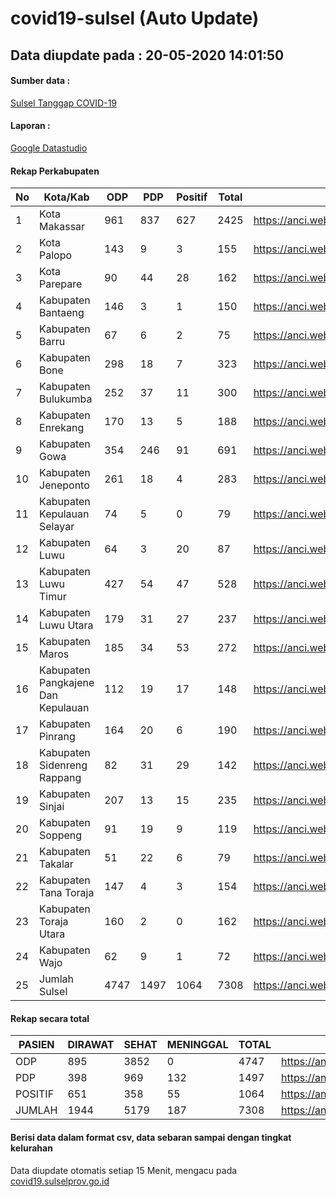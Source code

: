 
# covid19-sulsel (Auto Update)

## Data diupdate pada : 20-05-2020 14:01:50

#### Sumber data :
[Sulsel Tanggap COVID-19](https://covid19.sulselprov.go.id)

#### Laporan :
[Google Datastudio](https://datastudio.google.com/s/jythWGc1j4w)

#### Rekap Perkabupaten 
|No|Kota/Kab|ODP|PDP|Positif|Total|Link|
| --- | --- | --- | --- | --- | --- | --- |
|1|Kota Makassar|961|837|627|2425|https://anci.web.id/cor/kota_makassar|
|2|Kota Palopo|143|9|3|155|https://anci.web.id/cor/kota_palopo|
|3|Kota Parepare|90|44|28|162|https://anci.web.id/cor/kota_parepare|
|4|Kabupaten Bantaeng|146|3|1|150|https://anci.web.id/cor/kabupaten_bantaeng|
|5|Kabupaten Barru|67|6|2|75|https://anci.web.id/cor/kabupaten_barru|
|6|Kabupaten Bone|298|18|7|323|https://anci.web.id/cor/kabupaten_bone|
|7|Kabupaten Bulukumba|252|37|11|300|https://anci.web.id/cor/kabupaten_bulukumba|
|8|Kabupaten Enrekang|170|13|5|188|https://anci.web.id/cor/kabupaten_enrekang|
|9|Kabupaten Gowa|354|246|91|691|https://anci.web.id/cor/kabupaten_gowa|
|10|Kabupaten Jeneponto|261|18|4|283|https://anci.web.id/cor/kabupaten_jeneponto|
|11|Kabupaten Kepulauan Selayar|74|5|0|79|https://anci.web.id/cor/kabupaten_kepulauan_selayar|
|12|Kabupaten Luwu|64|3|20|87|https://anci.web.id/cor/kabupaten_luwu|
|13|Kabupaten Luwu Timur|427|54|47|528|https://anci.web.id/cor/kabupaten_luwu_timur|
|14|Kabupaten Luwu Utara|179|31|27|237|https://anci.web.id/cor/kabupaten_luwu_utara|
|15|Kabupaten Maros|185|34|53|272|https://anci.web.id/cor/kabupaten_maros|
|16|Kabupaten Pangkajene Dan Kepulauan|112|19|17|148|https://anci.web.id/cor/kabupaten_pangkajene_dan_kepulauan|
|17|Kabupaten Pinrang|164|20|6|190|https://anci.web.id/cor/kabupaten_pinrang|
|18|Kabupaten Sidenreng Rappang|82|31|29|142|https://anci.web.id/cor/kabupaten_sidenreng_rappang|
|19|Kabupaten Sinjai|207|13|15|235|https://anci.web.id/cor/kabupaten_sinjai|
|20|Kabupaten Soppeng|91|19|9|119|https://anci.web.id/cor/kabupaten_soppeng|
|21|Kabupaten Takalar|51|22|6|79|https://anci.web.id/cor/kabupaten_takalar|
|22|Kabupaten Tana Toraja|147|4|3|154|https://anci.web.id/cor/kabupaten_tana_toraja|
|23|Kabupaten Toraja Utara|160|2|0|162|https://anci.web.id/cor/kabupaten_toraja_utara|
|24|Kabupaten Wajo|62|9|1|72|https://anci.web.id/cor/kabupaten_wajo|
|25|Jumlah Sulsel|4747|1497|1064|7308|https://anci.web.id/cor/jumlah_sulsel|

#### Rekap secara total

| PASIEN | DIRAWAT | SEHAT | MENINGGAL | TOTAL | LINK |
| ---- | -------- | ---- | ---- |  ---- | ---- |
| ODP | 895 | 3852 | 0 | 4747 | https://anci.web.id/cor/odp_detail.html |
| PDP | 398 | 969 | 132 | 1497 | https://anci.web.id/cor/pdp_detail.html |
| POSITIF | 651 | 358 | 55 | 1064 | https://anci.web.id/cor/positif_detail.html |
| JUMLAH | 1944 | 5179 | 187 | 7308 | https://anci.web.id/cor/jumlah_sulsel/ |

 
#### Berisi data dalam format csv, data sebaran sampai dengan tingkat kelurahan

Data diupdate otomatis setiap 15 Menit, mengacu pada [covid19.sulselprov.go.id](https://covid19.sulselprov.go.id)

